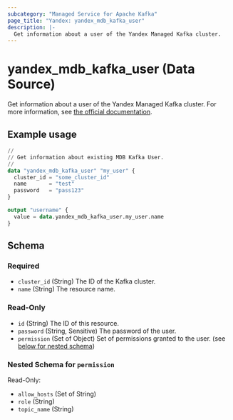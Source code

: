 ```yaml
---
subcategory: "Managed Service for Apache Kafka"
page_title: "Yandex: yandex_mdb_kafka_user"
description: |-
  Get information about a user of the Yandex Managed Kafka cluster.
---
```


# yandex_mdb_kafka_user (Data Source)

Get information about a user of the Yandex Managed Kafka cluster. For more information, see [the official documentation](https://yandex.cloud/docs/managed-kafka/concepts).

## Example usage

```terraform
//
// Get information about existing MDB Kafka User.
//
data "yandex_mdb_kafka_user" "my_user" {
  cluster_id = "some_cluster_id"
  name       = "test"
  password   = "pass123"
}

output "username" {
  value = data.yandex_mdb_kafka_user.my_user.name
}
```

<!-- schema generated by tfplugindocs -->
## Schema

### Required

- `cluster_id` (String) The ID of the Kafka cluster.
- `name` (String) The resource name.

### Read-Only

- `id` (String) The ID of this resource.
- `password` (String, Sensitive) The password of the user.
- `permission` (Set of Object) Set of permissions granted to the user. (see [below for nested schema](#nestedatt--permission))

<a id="nestedatt--permission"></a>
### Nested Schema for `permission`

Read-Only:

- `allow_hosts` (Set of String)
- `role` (String)
- `topic_name` (String)
